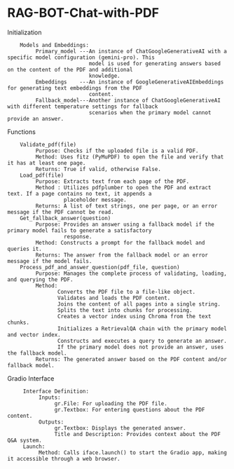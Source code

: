 # RAG-BOT-Chat-with-PDF


   Initialization
   
        Models and Embeddings:
             Primary_model ---An instance of ChatGoogleGenerativeAI with a specific model configuration (gemini-pro). This 
                              model is used for generating answers based on the content of the PDF and additional 
                              knowledge.
             Embeddings    ---An instance of GoogleGenerativeAIEmbeddings for generating text embeddings from the PDF 
                              content.
             Fallback_model---Another instance of ChatGoogleGenerativeAI with different temperature settings for fallback 
                              scenarios when the primary model cannot provide an answer.


          
  
   
   
   Functions
   
        Validate_pdf(file)
             Purpose: Checks if the uploaded file is a valid PDF.
             Method: Uses fitz (PyMuPDF) to open the file and verify that it has at least one page.
             Returns: True if valid, otherwise False.
        Load_pdf(file)
             Purpose: Extracts text from each page of the PDF.
             Method : Utilizes pdfplumber to open the PDF and extract text. If a page contains no text, it appends a 
                      placeholder message.
             Returns: A list of text strings, one per page, or an error message if the PDF cannot be read.
        Get_fallback_answer(question)
             Purpose: Provides an answer using a fallback model if the primary model fails to generate a satisfactory 
                      response.
             Method: Constructs a prompt for the fallback model and queries it.
             Returns: The answer from the fallback model or an error message if the model fails.
        Process_pdf_and_answer_question(pdf_file, question)
             Purpose: Manages the complete process of validating, loading, and querying the PDF.
             Method:
                    Converts the PDF file to a file-like object.
                    Validates and loads the PDF content.
                    Joins the content of all pages into a single string.
                    Splits the text into chunks for processing.
                    Creates a vector index using Chroma from the text chunks.
                    Initializes a RetrievalQA chain with the primary model and vector index.
                    Constructs and executes a query to generate an answer.
                    If the primary model does not provide an answer, uses the fallback model.
             Returns: The generated answer based on the PDF content and/or fallback model.



   
   
   
   
   Gradio Interface
   
         Interface Definition:
              Inputs:
                   gr.File: For uploading the PDF file.
                   gr.Textbox: For entering questions about the PDF content.
              Outputs:
                   gr.Textbox: Displays the generated answer.
                   Title and Description: Provides context about the PDF Q&A system.
         Launch:
              Method: Calls iface.launch() to start the Gradio app, making it accessible through a web browser.
